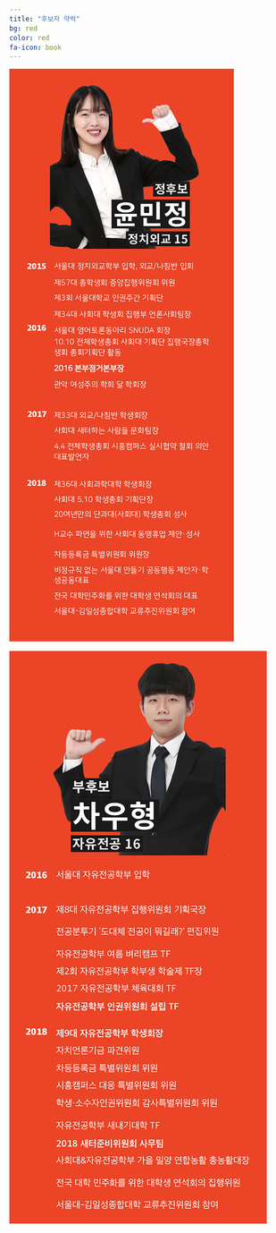 ```yaml
---
title: "후보자 약력"
bg: red
color: red
fa-icon: book
---
```


![yoon_resume](./img/yoon_resume.jpg)

![yoon_resume](./img/cha_resume.jpg)
